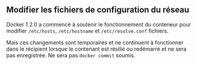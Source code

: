 ## Modifier les fichiers de configuration du réseau

Docker 1.2.0 a commencé à soutenir le fonctionnement du conteneur pour modifier `/etc/hosts`, `/etc/hostname` et `/etc/resolve.conf` fichiers.

Mais ces changements sont temporaires et ne continuent à fonctionner dans le récipient lorsque le contenant est résilié ou redémarré et ne sera pas enregistrée.
Ne sera pas `docker commit` soumis.
